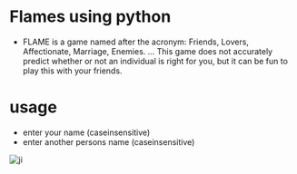 # Flames using python 
- FLAME is a game named after the acronym: Friends, Lovers, Affectionate, Marriage, Enemies. ... This game does not accurately predict whether or not an individual is right for you, but it can be fun to play this with your friends.

# usage 
- enter your name (caseinsensitive)
- enter another persons name (caseinsensitive)

![ji](https://user-images.githubusercontent.com/72141859/132999438-6d1d5a9d-08bf-4649-b316-46770ec9130f.png)


